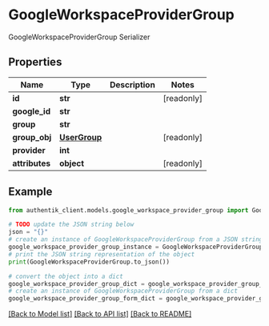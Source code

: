 # GoogleWorkspaceProviderGroup

GoogleWorkspaceProviderGroup Serializer

## Properties

Name | Type | Description | Notes
------------ | ------------- | ------------- | -------------
**id** | **str** |  | [readonly] 
**google_id** | **str** |  | 
**group** | **str** |  | 
**group_obj** | [**UserGroup**](UserGroup.md) |  | [readonly] 
**provider** | **int** |  | 
**attributes** | **object** |  | [readonly] 

## Example

```python
from authentik_client.models.google_workspace_provider_group import GoogleWorkspaceProviderGroup

# TODO update the JSON string below
json = "{}"
# create an instance of GoogleWorkspaceProviderGroup from a JSON string
google_workspace_provider_group_instance = GoogleWorkspaceProviderGroup.from_json(json)
# print the JSON string representation of the object
print(GoogleWorkspaceProviderGroup.to_json())

# convert the object into a dict
google_workspace_provider_group_dict = google_workspace_provider_group_instance.to_dict()
# create an instance of GoogleWorkspaceProviderGroup from a dict
google_workspace_provider_group_form_dict = google_workspace_provider_group.from_dict(google_workspace_provider_group_dict)
```
[[Back to Model list]](../README.md#documentation-for-models) [[Back to API list]](../README.md#documentation-for-api-endpoints) [[Back to README]](../README.md)


